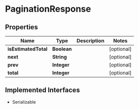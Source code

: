 

# PaginationResponse


## Properties

Name | Type | Description | Notes
------------ | ------------- | ------------- | -------------
**isEstimatedTotal** | **Boolean** |  |  [optional]
**next** | **String** |  |  [optional]
**prev** | **Integer** |  |  [optional]
**total** | **Integer** |  |  [optional]


## Implemented Interfaces

* Serializable


